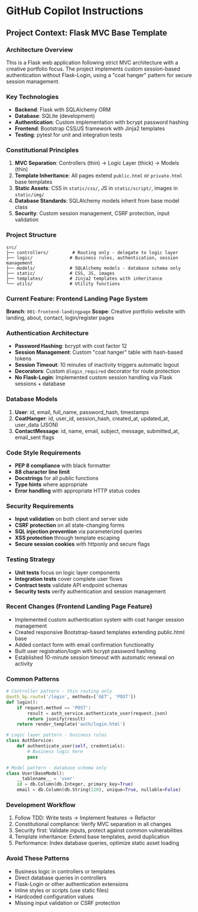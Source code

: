 # GitHub Copilot Instructions

## Project Context: Flask MVC Base Template

### Architecture Overview
This is a Flask web application following strict MVC architecture with a creative portfolio focus. The project implements custom session-based authentication without Flask-Login, using a "coat hanger" pattern for secure session management.

### Key Technologies
- **Backend**: Flask with SQLAlchemy ORM
- **Database**: SQLite (development)
- **Authentication**: Custom implementation with bcrypt password hashing
- **Frontend**: Bootstrap CSS/JS framework with Jinja2 templates
- **Testing**: pytest for unit and integration tests

### Constitutional Principles
1. **MVC Separation**: Controllers (thin) → Logic Layer (thick) → Models (thin)
2. **Template Inheritance**: All pages extend `public.html` or `private.html` base templates
3. **Static Assets**: CSS in `static/css/`, JS in `static/script/`, images in `static/img/`
4. **Database Standards**: SQLAlchemy models inherit from base model class
5. **Security**: Custom session management, CSRF protection, input validation

### Project Structure
```
src/
├── controllers/         # Routing only - delegate to logic layer
├── logic/              # Business rules, authentication, session management  
├── models/             # SQLAlchemy models - database schema only
├── static/             # CSS, JS, images
├── templates/          # Jinja2 templates with inheritance
└── utils/              # Utility functions
```

### Current Feature: Frontend Landing Page System
**Branch**: `001-frontend-landingpage`
**Scope**: Creative portfolio website with landing, about, contact, login/register pages

### Authentication Architecture
- **Password Hashing**: bcrypt with cost factor 12
- **Session Management**: Custom "coat hanger" table with hash-based tokens
- **Session Timeout**: 10 minutes of inactivity triggers automatic logout
- **Decorators**: Custom `@login_required` decorator for route protection
- **No Flask-Login**: Implemented custom session handling via Flask sessions + database

### Database Models
1. **User**: id, email, full_name, password_hash, timestamps
2. **CoatHanger**: id, user_id, session_hash, created_at, updated_at, user_data (JSON)
3. **ContactMessage**: id, name, email, subject, message, submitted_at, email_sent flags

### Code Style Requirements
- **PEP 8 compliance** with black formatter
- **88 character line limit**
- **Docstrings** for all public functions
- **Type hints** where appropriate
- **Error handling** with appropriate HTTP status codes

### Security Requirements
- **Input validation** on both client and server side
- **CSRF protection** on all state-changing forms
- **SQL injection prevention** via parameterized queries
- **XSS protection** through template escaping
- **Secure session cookies** with httponly and secure flags

### Testing Strategy
- **Unit tests** focus on logic layer components
- **Integration tests** cover complete user flows
- **Contract tests** validate API endpoint schemas
- **Security tests** verify authentication and session management

### Recent Changes (Frontend Landing Page Feature)
- Implemented custom authentication system with coat hanger session management
- Created responsive Bootstrap-based templates extending public.html base
- Added contact form with email confirmation functionality
- Built user registration/login with bcrypt password hashing
- Established 10-minute session timeout with automatic renewal on activity

### Common Patterns
```python
# Controller pattern - thin routing only
@auth_bp.route('/login', methods=['GET', 'POST'])
def login():
    if request.method == 'POST':
        result = auth_service.authenticate_user(request.json)
        return jsonify(result)
    return render_template('auth/login.html')

# Logic layer pattern - business rules
class AuthService:
    def authenticate_user(self, credentials):
        # Business logic here
        pass

# Model pattern - database schema only  
class User(BaseModel):
    __tablename__ = 'user'
    id = db.Column(db.Integer, primary_key=True)
    email = db.Column(db.String(120), unique=True, nullable=False)
```

### Development Workflow
1. Follow TDD: Write tests → Implement features → Refactor
2. Constitutional compliance: Verify MVC separation in all changes
3. Security first: Validate inputs, protect against common vulnerabilities
4. Template inheritance: Extend base templates, avoid duplication
5. Performance: Index database queries, optimize static asset loading

### Avoid These Patterns
- Business logic in controllers or templates
- Direct database queries in controllers
- Flask-Login or other authentication extensions
- Inline styles or scripts (use static files)
- Hardcoded configuration values
- Missing input validation or CSRF protection
